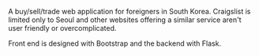 A buy/sell/trade web application for foreigners in South Korea. Craigslist is limited only to Seoul and other websites offering a similar service aren't user friendly or overcomplicated.

Front end is designed with Bootstrap and the backend with Flask.
